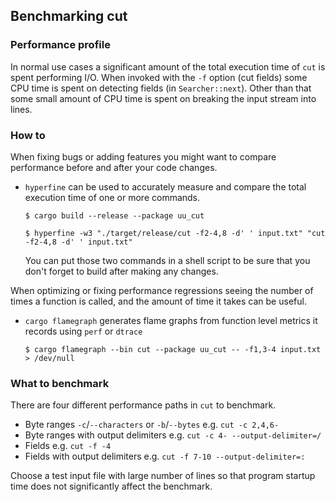 ## Benchmarking cut

### Performance profile

In normal use cases a significant amount of the total execution time of `cut`
is spent performing I/O. When invoked with the `-f` option (cut fields) some
CPU time is spent on detecting fields (in `Searcher::next`). Other than that
some small amount of CPU time is spent on breaking the input stream into lines.


### How to

When fixing bugs or adding features you might want to compare
performance before and after your code changes.

-   `hyperfine` can be used to accurately measure and compare the total
    execution time of one or more commands.

    ```
    $ cargo build --release --package uu_cut

    $ hyperfine -w3 "./target/release/cut -f2-4,8 -d' ' input.txt" "cut -f2-4,8 -d' ' input.txt"
    ```
    You can put those two commands in a shell script to be sure that you don't
    forget to build after making any changes.

When optimizing or fixing performance regressions seeing the number of times a
function is called, and the amount of time it takes can be useful.

-   `cargo flamegraph` generates flame graphs from function level metrics it records using `perf` or `dtrace`

    ```
    $ cargo flamegraph --bin cut --package uu_cut -- -f1,3-4 input.txt > /dev/null
    ```


### What to benchmark

There are four different performance paths in `cut` to benchmark.

-   Byte ranges `-c`/`--characters` or `-b`/`--bytes` e.g. `cut -c 2,4,6-`
-   Byte ranges with output delimiters e.g. `cut -c 4- --output-delimiter=/`
-   Fields e.g. `cut -f -4`
-   Fields with output delimiters e.g. `cut -f 7-10 --output-delimiter=:`

Choose a test input file with large number of lines so that program startup time does not significantly affect the benchmark.
